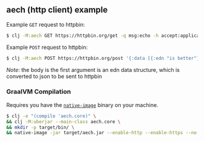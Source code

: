 ## aech (http client) example

Example `GET` request to httpbin:
```bash
$ clj -M:aech GET https://httpbin.org/get -q msg:echo -h accept:application/json
```

Example `POST` request to httpbin:
```bash
$ clj -M:aech POST https://httpbin.org/post '{:data [{:edn "is better"} {:edn "agrees"}]}'
```
*Note*: the body is the first argument is an edn data structure, which is
converted to json to be sent to httpbin

### GraalVM Compilation
Requires you have the [`native-image`](https://www.graalvm.org/22.0/reference-manual/native-image/) binary on your machine.
```bash
$ clj -e "(compile 'aech.core)" \
&& clj -M:uberjar --main-class aech.core \
&& mkdir -p target/bin/ \
&& native-image -jar target/aech.jar --enable-http --enable-https --no-fallback -o target/bin/aech
```
